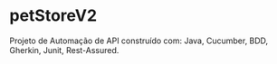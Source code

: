 # petStoreV2
Projeto de Automação de API construído com: Java, Cucumber, BDD, Gherkin, Junit, Rest-Assured.
